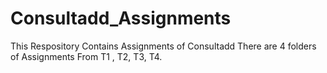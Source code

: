 # Consultadd_Assignments

This Respository Contains Assignments of Consultadd 
There are 4 folders of Assignments From T1 , T2, T3, T4. 
